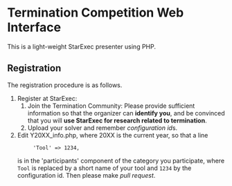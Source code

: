 # Termination Competition Web Interface
This is a light-weight StarExec presenter using PHP.

## Registration

The registration procedure is as follows.
1. Register at StarExec:
   1. Join the Termination Community:
      Please provide sufficient information so that the organizer can **identify you**,
      and be convinced that you will **use StarExec for research related to termination**.
   1. Upload your solver and remember *configuration id*s.
1. Edit Y20XX_info.php, where 20XX is the current year, so that a line
   ```
        'Tool' => 1234,
   ```
   is in the 'participants' component of the category you participate,
   where `Tool` is replaced by a short name of your tool and `1234` by the configuration id. Then please make *pull request*.

